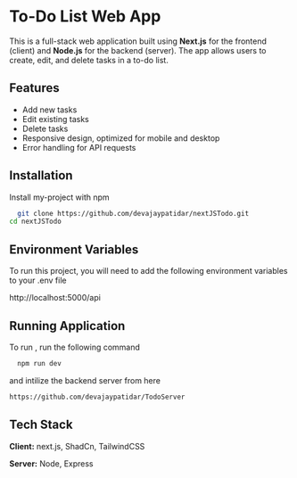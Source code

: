 
# To-Do List Web App

This is a full-stack web application built using **Next.js** for the frontend (client) and **Node.js** for the backend (server). The app allows users to create, edit, and delete tasks in a to-do list.





## Features

- Add new tasks
- Edit existing tasks
- Delete tasks
- Responsive design, optimized for mobile and desktop
- Error handling for API requests


## Installation

Install my-project with npm

```bash
  git clone https://github.com/devajaypatidar/nextJSTodo.git
cd nextJSTodo
```
    
## Environment Variables

To run this project, you will need to add the following environment variables to your .env file

http://localhost:5000/api


## Running Application

To run , run the following command

```bash
  npm run dev

```

and intilize the backend server from here 

```bash
https://github.com/devajaypatidar/TodoServer 
```



## Tech Stack

**Client:** next.js, ShadCn, TailwindCSS

**Server:** Node, Express

